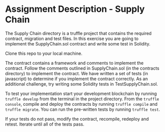 # Assignment Description - Supply Chain

The Supply Chain directory is a truffle project that contains the required contract, migration and test files. In this exercise you are going to implement the SupplyChain.sol contract and write some test in Solidity.

Clone this repo to your local machine.

The contract contains a framework and comments to implement the contract. Follow the comments outlined in SupplyChain.sol (in the contracts directory) to implement the contract. We have written a set of tests (in javascript) to determine if you implement the contract correctly. As an additional challenge, try writing some Solidity tests in TestSupplyChain.sol.

To test your implementation start your development blockchain by running `truffle develop` from the terminal in the project directory. From the `truffle console`, compile and deploy the contracts by running `truffle compile` and `truffle migrate`. You can run the pre-written tests by running `truffle test`.

If your tests do not pass, modify the contract, recompile, redeploy and retest. Iterate until all of the tests pass.
